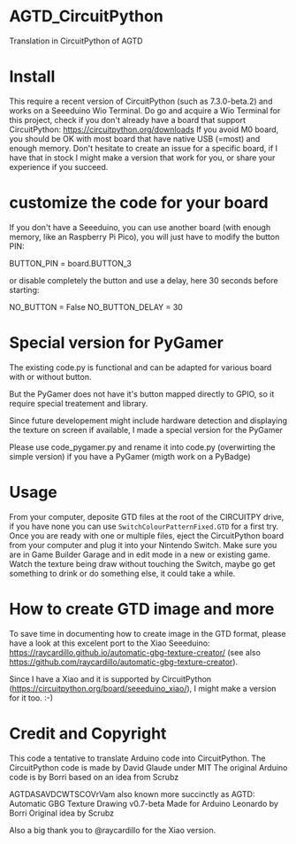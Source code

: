 # AGTD_CircuitPython
Translation in CircuitPython of AGTD

# Install

This require a recent version of CircuitPython (such as 7.3.0-beta.2) and works on a Seeeduino Wio Terminal.
Do go and acquire a Wio Terminal for this project, check if you don't already have a board that support CircuitPython: https://circuitpython.org/downloads
If you avoid M0 board, you should be OK with most board that have native USB (=most) and enough memory.
Don't hesitate to create an issue for a specific board, if I have that in stock I might make a version that work for you, or share your experience if you succeed.

# customize the code for your board

If you don't have a Seeeduino, you can use another board (with enough memory, like an Raspberry Pi Pico), you will just have to modify the button PIN:

BUTTON_PIN = board.BUTTON_3

or disable completely the button and use a delay, here 30 seconds before starting:

NO_BUTTON = False
NO_BUTTON_DELAY = 30

# Special version for PyGamer

The existing code.py is functional and can be adapted for various board with or without button.

But the PyGamer does not have it's button mapped directly to GPIO, so it require special treatement and library.

Since future developement might include hardware detection and displaying the texture on screen if available, I made a special version for the PyGamer

Please use code_pygamer.py and rename it into code.py (overwirting the simple version) if you have a PyGamer (migth work on a PyBadge)

# Usage

From your computer, deposite GTD files at the root of the CIRCUITPY drive, if you have none you can use `SwitchColourPatternFixed.GTD` for a first try.
Once you are ready with one or multiple files, eject the CircuitPython board from your computer and plug it into your Nintendo Switch.
Make sure you are in Game Builder Garage and in edit mode in a new or existing game.
Watch the texture being draw without touching the Switch, maybe go get something to drink or do something else, it could take a while.

# How to create GTD image and more

To save time in documenting how to create image in the GTD format, please have a look at this excelent port to the Xiao Seeeduino: https://raycardillo.github.io/automatic-gbg-texture-creator/ (see also https://github.com/raycardillo/automatic-gbg-texture-creator).

Since I have a Xiao and it is supported by CircuitPython (https://circuitpython.org/board/seeeduino_xiao/), I might make a version for it too. :-)

# Credit and Copyright

This code a tentative to translate Arduino code into CircuitPython.
The CircuitPython code is made by David Glaude under MIT
The original Arduino code is by Borri based on an idea from Scrubz

AGTDASAVDCWTSCOVrVam also known more succinctly as AGTD: Automatic GBG Texture Drawing
v0.7-beta
Made for Arduino Leonardo by Borri
Original idea by Scrubz

Also a big thank you to @raycardillo for the Xiao version.
